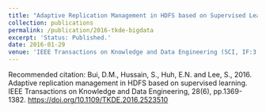 ```yaml
---
title: "Adaptive Replication Management in HDFS based on Supervised Learning."
collection: publications
permalink: /publication/2016-tkde-bigdata
excerpt: 'Status: Published.'
date: 2016-01-29
venue: 'IEEE Transactions on Knowledge and Data Engineering (SCI, IF:3.438, 2016)'
---
```

Recommended citation: Bui, D.M., Hussain, S., Huh, E.N. and Lee, S., 2016. Adaptive replication management in HDFS based on supervised learning. IEEE Transactions on Knowledge and Data Engineering, 28(6), pp.1369-1382. https://doi.org/10.1109/TKDE.2016.2523510
